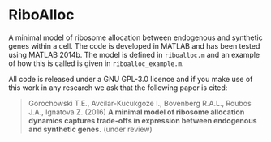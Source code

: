 # RiboAlloc

A minimal model of ribosome allocation between endogenous and synthetic genes within a cell. The code is developed in MATLAB and has been tested using MATLAB 2014b. The model is defined in `riboalloc.m` and an example of how this is called is given in `riboalloc_example.m`.

All code is released under a GNU GPL-3.0 licence and if you make use of this work in any research we ask that the following paper is cited:

> Gorochowski T.E., Avcilar-Kucukgoze I., Bovenberg R.A.L., Roubos J.A., Ignatova Z. (2016) __A minimal model of ribosome allocation dynamics captures trade-offs in expression between endogenous and synthetic genes.__ (under review)

